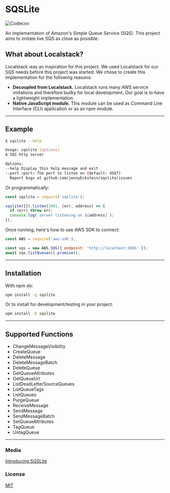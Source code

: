 # SQSLite

![Codecov](https://img.shields.io/codecov/c/github/lifion/sqslite)

An implementation of Amazon's Simple Queue Service (SQS). This project aims to imitate live SQS as close as possible.

## What about Localstack?

Localstack was an inspiration for this project. We used Localstack for our SQS needs before this project was started. We chose to create this implementation for the following reasons:

- **Decoupled from Localstack.** Localstack runs many AWS service imitations and therefore builky for local development. Our goal is to have a lightweight implementation.
- **Native JavaScript module.** This module can be used as Command Line Interface (CLI) application or as an npm module.

---

## Example

```sh
$ sqslite --help

Usage: sqslite [options]
A SQS http server

Options:
--help Display this help message and exit
--port <port> The port to listen on (default: 4567)
  Report bugs at github.com/jennyEckstein/sqslite/issues
```

Or programmatically:

```javascript
const sqslite = require('sqslite');

sqslite({}).listen(3001, (err, address) => {
  if (err) throw err;
  console.log(`server listening on ${address}`);
});
```

Once running, here's how to use AWS SDK to connect:

```javascript
const AWS = require('aws-sdk');

const sqs = new AWS.SQS({ endpoint: 'http://localhost:3001' });
await sqs.listQueues().promise();
```

---

## Installation

With npm do:

```sh
npm install -g sqslite
```

Or to install for development/testing in your project:

```sh
npm install -D sqslite
```

---

## Supported Functions

- ChangeMessageVisibility
- CreateQueue
- DeleteMessage
- DeleteMessageBatch
- DeleteQueue
- GetQueueAttributes
- GetQueueUrl
- ListDeadLetterSourceQueues
- ListQueueTags
- ListQueues
- PurgeQueue
- ReceiveMessage
- SendMessage
- SendMessageBatch
- SetQueueAttributes
- TagQueue
- UntagQueue

---

### Media

[Introducing SQSLite](https://eng.lifion.com/introducing-sqslite-9d5d9554a34b)

### License

[MIT](./LICENSE)

